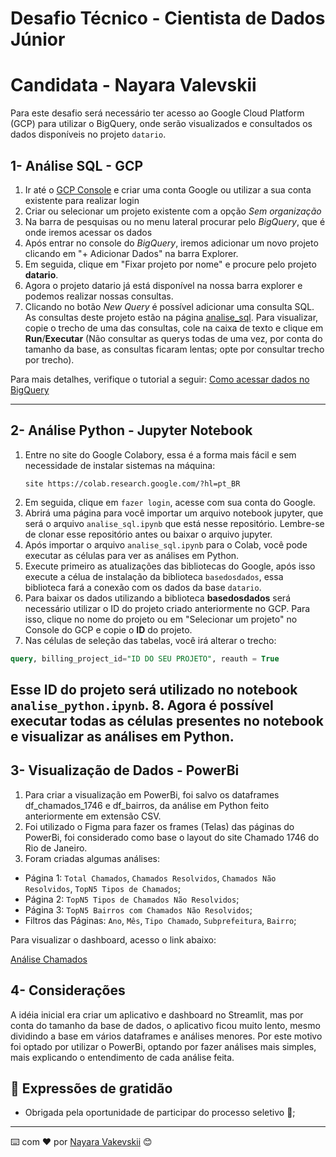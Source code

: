 # Desafio Técnico - Cientista de Dados Júnior
# Candidata - Nayara Valevskii

Para este desafio será necessário ter acesso ao Google Cloud Platform (GCP) para utilizar o BigQuery, onde serão visualizados e consultados os dados disponíveis no projeto `datario`.

## 1- Análise SQL - GCP

1. Ir até o [GCP Console](https://console.cloud.google.com/) e criar uma conta Google ou utilizar a sua conta existente para realizar login
2. Criar ou selecionar um projeto existente com a opção *Sem organização*
3. Na barra de pesquisas ou no menu lateral procurar pelo *BigQuery*, que é onde iremos acessar os dados
4. Após entrar no console do *BigQuery*, iremos adicionar um novo projeto clicando em "+ Adicionar Dados" na barra Explorer.
5. Em seguida, clique em "Fixar projeto por nome" e procure pelo projeto **datario**.
6. Agora o projeto datario já está disponível na nossa barra explorer e podemos realizar nossas consultas.
7. Clicando no botão *New Query* é possível adicionar uma consulta SQL. As consultas deste projeto estão na página [analise_sql](https://github.com/nayarawakewski/emd-desafio-junior-data-scientist/blob/main/analise_sql.sql). Para visualizar, copie o trecho de uma das consultas, cole na caixa de texto e clique em **Run**/**Executar** (Não consultar as querys todas de uma vez, por conta do tamanho da base, as consultas ficaram lentas; opte por consultar trecho por trecho).


Para mais detalhes, verifique o tutorial a seguir: [Como acessar dados no BigQuery](https://docs.dados.rio/tutoriais/como-acessar-dados/#como-criar-uma-conta-na-gcp)

---
## 2- Análise Python - Jupyter Notebook
1. Entre no site do Google Colabory, essa é a forma mais fácil e sem necessidade de instalar sistemas na máquina: 
   ```
   site https://colab.research.google.com/?hl=pt_BR
   ```
2. Em seguida, clique em `fazer login`, acesse com sua conta do Google.
3. Abrirá uma página para você importar um arquivo notebook jupyter, que será o arquivo `analise_sql.ipynb` que está nesse repositório. Lembre-se de clonar esse repositório antes ou baixar o arquivo jupyter.
4. Após importar o arquivo `analise_sql.ipynb` para o Colab, você pode executar as células para ver as análises em Python.
5. Execute primeiro as atualizações das bibliotecas do Google, após isso execute a célua de instalação da biblioteca `basedosdados`, essa biblioteca fará a conexão com os dados da base `datario`.
6. Para baixar os dados utilizando a biblioteca **basedosdados** será necessário utilizar o ID do projeto criado anteriormente no GCP. Para isso, clique no nome do projeto ou em "Selecionar um projeto" no Console do GCP e copie o **ID** do projeto.
7. Nas células de seleção das tabelas, você irá alterar o trecho:
```sql
query, billing_project_id="ID DO SEU PROJETO", reauth = True
```
   Esse ID do projeto será utilizado no notebook `analise_python.ipynb`.
8. Agora é possível executar todas as células presentes no notebook e visualizar as análises em Python.
---


## 3- Visualização de Dados - PowerBi

1. Para criar a visualização em PowerBi, foi salvo os dataframes df_chamados_1746 e df_bairros, da análise em Python feito anteriormente em extensão CSV.
2. Foi utilizado o Figma para fazer os frames (Telas) das páginas do PowerBi, foi considerado  como base o layout do site Chamado 1746 do Rio de Janeiro.
3. Foram criadas algumas análises:

- Página 1: `Total Chamados`, `Chamados Resolvidos`, `Chamados Não Resolvidos`, `TopN5 Tipos de Chamados`;
- Página 2: `TopN5 Tipos de Chamados Não Resolvidos`;
- Página 3: `TopN5 Bairros com Chamados Não Resolvidos`;
- Filtros das Páginas: `Ano`, `Mês`, `Tipo Chamado`, `Subprefeitura`, `Bairro`;

Para visualizar o dashboard, acesso o link abaixo:

[Análise Chamados ](https://app.powerbi.com/view?r=eyJrIjoiODc1ZWJkMTUtZmU3ZC00ZDdlLWI0ZWYtY2YxMWRiZjRjNmNkIiwidCI6ImVjYTFhZTJkLWU5MjktNGM2OS1iZmEyLTAxNWQ0YzQ3OGY4YSJ9)

## 4- Considerações

A idéia inicial era criar um aplicativo e dashboard no Streamlit, mas por conta do tamanho da base de dados, o aplicativo ficou muito lento, mesmo dividindo a base em vários dataframes e análises menores. Por este motivo foi optado por utilizar o PowerBi, optando por fazer análises mais simples, mais explicando o entendimento de cada análise feita.

## 🎁 Expressões de gratidão

* Obrigada pela oportunidade de participar do processo seletivo 📢;

---
⌨️ com ❤️ por [Nayara Vakevskii](https://github.com/NayaraWakewski) 😊
